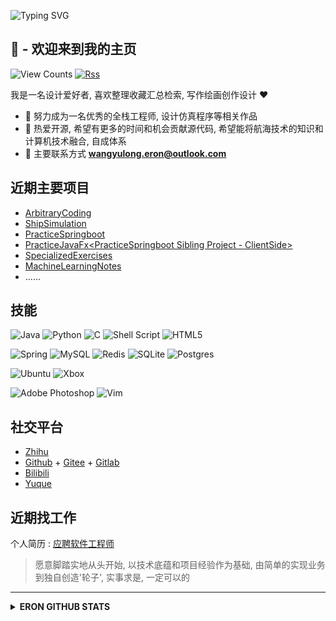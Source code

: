 ![Typing SVG](https://readme-typing-svg.herokuapp.com?font=Consolas&size=30&color=20C20E&background=FFFFFF00&vCenter=true&width=600&height=80&lines=I'm+WANG+ERON;SHARP+TOOLS+MAKE+GOOD+WORK)  

## **:wave: - 欢迎来到我的主页** 

![View Counts](https://komarev.com/ghpvc/?username=naveron&color=blueviolet&style=for-the-badge&label=PROFILE+VIEWS)  [![Rss](https://img.shields.io/badge/rss-F88900?style=for-the-badge&logo=rss&logoColor=white)](https://naveron.github.io/)  

我是一名设计爱好者, 喜欢整理收藏汇总检索, 写作绘画创作设计 :heart:  

- :zany_face: 努力成为一名优秀的全栈工程师, 设计仿真程序等相关作品  
- :thinking: 热爱开源, 希望有更多的时间和机会贡献源代码, 希望能将航海技术的知识和计算机技术融合, 自成体系  
- :speech_balloon: 主要联系方式 [**wangyulong.eron@outlook.com**](mailto:wangyulong.eron@outlook.com)  

## **近期主要项目** 

- [ArbitraryCoding](https://github.com/NAVERON/ArbitraryCoding)  
- [ShipSimulation](https://github.com/NAVERON/ShipSimulation)  
- [PracticeSpringboot](https://github.com/NAVERON/PracticeSpringboot)  
- [PracticeJavaFx\<PracticeSpringboot Sibling Project - ClientSide\>](https://github.com/NAVERON/PracticeJavaFx)  
- [SpecializedExercises](https://github.com/NAVERON/SpecializedExercises)  
- [MachineLearningNotes](https://github.com/NAVERON/MachineLearningNotes)  
- ......

## **技能** 

![Java](https://img.shields.io/badge/java-%23ED8B00.svg?style=for-the-badge&logo=java&logoColor=white)  ![Python](https://img.shields.io/badge/python-3670A0?style=for-the-badge&logo=python&logoColor=ffdd54)  ![C](https://img.shields.io/badge/c-%2300599C.svg?style=for-the-badge&logo=c&logoColor=white)  ![Shell Script](https://img.shields.io/badge/shell_script-%23121011.svg?style=for-the-badge&logo=gnu-bash&logoColor=white)  ![HTML5](https://img.shields.io/badge/html5-%23E34F26.svg?style=for-the-badge&logo=html5&logoColor=white)  

![Spring](https://img.shields.io/badge/spring-%236DB33F.svg?style=for-the-badge&logo=spring&logoColor=white)  ![MySQL](https://img.shields.io/badge/mysql-%2300f.svg?style=for-the-badge&logo=mysql&logoColor=white)  ![Redis](https://img.shields.io/badge/redis-%23DD0031.svg?style=for-the-badge&logo=redis&logoColor=white)  ![SQLite](https://img.shields.io/badge/sqlite-%2307405e.svg?style=for-the-badge&logo=sqlite&logoColor=white)  ![Postgres](https://img.shields.io/badge/postgres-%23316192.svg?style=for-the-badge&logo=postgresql&logoColor=white)  

![Ubuntu](https://img.shields.io/badge/Ubuntu-E95420?style=for-the-badge&logo=ubuntu&logoColor=white)  ![Xbox](https://img.shields.io/badge/xbox-%23107C10.svg?style=for-the-badge&logo=xbox&logoColor=white)  

![Adobe Photoshop](https://img.shields.io/badge/adobe%20photoshop-%2331A8FF.svg?style=for-the-badge&logo=adobe%20photoshop&logoColor=white)  ![Vim](https://img.shields.io/badge/VIM-%2311AB00.svg?style=for-the-badge&logo=vim&logoColor=white)  

## **社交平台** 

- [Zhihu](https://www.zhihu.com/people/wangyulong.eron)  
- [Github](https://github.com/NAVERON) + [Gitee](https://gitee.com/naveron) + [Gitlab](https://gitlab.com/NAVERON)  
- [Bilibili](https://space.bilibili.com/89060131)  
- [Yuque](https://www.yuque.com/eronyulong)  

## **近期找工作** 

个人简历 : [应聘软件工程师](./ResumeForSoftwareEngineer.md)  

> 愿意脚踏实地从头开始, 以技术底蕴和项目经验作为基础, 由简单的实现业务到独自创造'轮子', 实事求是, 一定可以的  

------

<details close>
  <summary><b>ERON GITHUB STATS</b></summary>

  <p align = "center" />
    <img src = "https://github-readme-stats.vercel.app/api/top-langs/?username=naveron&langs_count=6&layout=compact&theme=dark"/>
  </p>
  <p align="center"> 
    <img src="https://github-readme-stats.vercel.app/api?username=naveron&show_icons=true&theme=dark" alt="ERON's Stats" />
  </p> 

</details>




